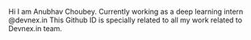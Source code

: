 Hi I am Anubhav Choubey.
Currently working as a deep learning intern @devnex.in
This Github ID is specially related to all my work related to Devnex.in team. 
